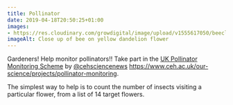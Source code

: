 ```yaml
---
title: Pollinator
date: 2019-04-18T20:50:25+01:00
images: 
- https://res.cloudinary.com/growdigital/image/upload/v1555617050/beecloseup-190418.jpg
imageAlt: Close up of bee on yellow dandelion flower
---
```


Gardeners! Help monitor pollinators!! Take part in the [UK Pollinator Monitoring Scheme](https://www.ceh.ac.uk/our-science/projects/pollinator-monitoring) by [@cehsciencenews](https://mobile.twitter.com/cehsciencenews) <https://www.ceh.ac.uk/our-science/projects/pollinator-monitoring>.

The simplest way to help is to count the number of insects visiting a particular flower, from a list of 14 target flowers.
